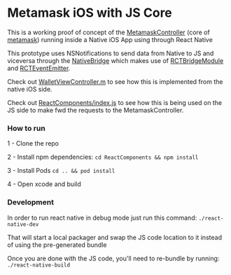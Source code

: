 # Metamask iOS with JS Core

This is a working proof of concept of the [MetamaskController](https://github.com/MetaMask/metamask-extension/blob/develop/app/scripts/metamask-controller.js) (core of [metamask](https://github.com/MetaMask/metamask-extension/)) running inside a Native iOS App using  through React Native 

This prototype uses NSNotifications to send data from Native to JS and viceversa through the [NativeBridge](https://github.com/brunobar79/metamask-ios-core-example/blob/master/metamask-ios/NativeBridge.m) which makes use of [RCTBridgeModule](https://facebook.github.io/react-native/docs/native-modules-ios.html) and  [RCTEventEmitter](https://facebook.github.io/react-native/docs/native-modules-ios.html#sending-events-to-javascript).

Check out [WalletViewController.m](https://github.com/brunobar79/metamask-ios-core-example/blob/master/metamask-ios/WalletViewController.m#L25) to see how this is implemented  from the native iOS side.

Check out [ReactComponents/index.js](https://github.com/brunobar79/metamask-ios-core-example/blob/master/ReactComponents/index.js) to see how this is being used on the JS side to make fwd the requests to the MetamaskController.


### How to run

1 - Clone the repo

2 - Install npm dependencies:
`cd ReactComponents && npm install`

3 - Install Pods
`cd .. && pod install`

4 - Open xcode and build

### Development

In order to run react native in debug mode just run this command:
`./react-native-dev`

That will start a local packager and swap the JS code location to it instead of using the pre-generated bundle

Once you are done with the JS code, you'll need to re-bundle by running:
`./react-native-build`
